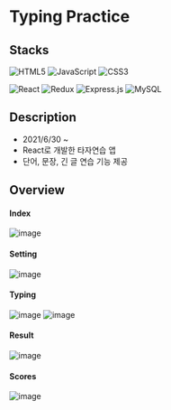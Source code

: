 # Typing Practice



Stacks
-----
![HTML5](https://img.shields.io/badge/html5-%23E34F26.svg?style=for-the-badge&logo=html5&logoColor=white)
![JavaScript](https://img.shields.io/badge/javascript-%23323330.svg?style=for-the-badge&logo=javascript&logoColor=%23F7DF1E)
![CSS3](https://img.shields.io/badge/css3-%231572B6.svg?style=for-the-badge&logo=css3&logoColor=white)

![React](https://img.shields.io/badge/react-%2320232a.svg?style=for-the-badge&logo=react&logoColor=%2361DAFB)
![Redux](https://img.shields.io/badge/redux-%23593d88.svg?style=for-the-badge&logo=redux&logoColor=white)
![Express.js](https://img.shields.io/badge/express.js-%23404d59.svg?style=for-the-badge&logo=express&logoColor=%2361DAFB)
![MySQL](https://img.shields.io/badge/mysql-%2300f.svg?style=for-the-badge&logo=mysql&logoColor=white)

Description
-----
* 2021/6/30 ~
* React로 개발한 타자연습 앱 
* 단어, 문장, 긴 글 연습 기능 제공

Overview
-----
#### Index
![image](https://user-images.githubusercontent.com/66898263/173211107-2758e52f-41a9-4db2-9c2b-f461a8042dbc.png)
#### Setting
![image](https://user-images.githubusercontent.com/66898263/173192914-a6613aa7-d845-4d51-89b9-64c9d3445a3a.png)
#### Typing
![image](https://user-images.githubusercontent.com/66898263/173604930-611c5793-591e-4edc-878e-caccfc8b0151.png)
![image](https://user-images.githubusercontent.com/66898263/173192968-01f1727a-b7f3-4e2e-b18c-4308dfa87c8c.png)


#### Result
![image](https://user-images.githubusercontent.com/66898263/173192902-c8509029-d802-49ac-9b56-710ac55215f4.png)
#### Scores
![image](https://user-images.githubusercontent.com/66898263/173213829-bc69cbbd-52d2-4408-9feb-afe5d3c0b6ed.png)
